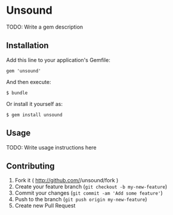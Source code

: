 # Unsound

TODO: Write a gem description

## Installation

Add this line to your application's Gemfile:

    gem 'unsound'

And then execute:

    $ bundle

Or install it yourself as:

    $ gem install unsound

## Usage

TODO: Write usage instructions here

## Contributing

1. Fork it ( http://github.com/<my-github-username>/unsound/fork )
2. Create your feature branch (`git checkout -b my-new-feature`)
3. Commit your changes (`git commit -am 'Add some feature'`)
4. Push to the branch (`git push origin my-new-feature`)
5. Create new Pull Request
